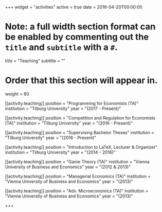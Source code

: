 +++
widget = "activities"
active = true
date = 2016-04-20T00:00:00

# Note: a full width section format can be enabled by commenting out the `title` and `subtitle` with a `#`.
title = "Teaching"
subtitle = ""

# Order that this section will appear in.
weight = 60

[[activity.teaching]]
  position = "Programming for Economists (TA)"
  institution = "Tilburg University"
  year = "(2017 - Present)"

[[activity.teaching]]
  position = "Competition and Regulation for Economists (TA)"
  institution = "Tilburg University"
  year = "(2016 - Present)"

[[activity.teaching]]
  position = "Supervising Bachelor Theses"
  institution = "Tilburg University"
  year = "(2016 - Present)"

[[activity.teaching]]
  position = "Introduction to LaTeX, Lecturer & Organizer"
  institution = "Tilburg University"
  year = "(2014 - 2016)"

[[activity.teaching]]
  position = "Game Theory (TA)"
  institution = "Vienna University of Business and Economics"
  year = "(2012 & 2013)"

[[activity.teaching]]
  position = "Managerial Economics (TA)"
  institution = "Vienna University of Business and Economics"
  year = "(2013)"

[[activity.teaching]]
  position = "Adv. Microeconomics (TA)"
  institution = "Vienna University of Business and Economics"
  year = "(2013)"

+++
